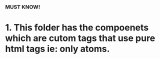 ### MUST KNOW!
# 1. This folder has the compoenets which are cutom tags that use pure html tags ie: only atoms.
